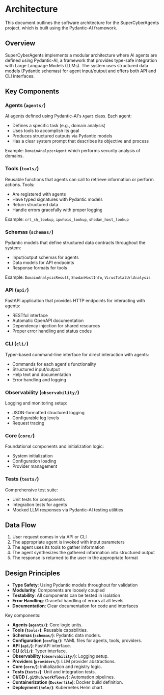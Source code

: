 # Architecture

This document outlines the software architecture for the SuperCyberAgents project, which is built using the Pydantic-AI framework.

## Overview

SuperCyberAgents implements a modular architecture where AI agents are defined using Pydantic-AI, a framework that provides type-safe integration with Large Language Models (LLMs). The system uses structured data models (Pydantic schemas) for agent input/output and offers both API and CLI interfaces.

## Key Components

### Agents (`agents/`)

AI agents defined using Pydantic-AI's `Agent` class. Each agent:
- Defines a specific task (e.g., domain analysis)
- Uses tools to accomplish its goal
- Produces structured outputs via Pydantic models
- Has a clear system prompt that describes its objective and process

Example: `DomainAnalyzerAgent` which performs security analysis of domains.

### Tools (`tools/`)

Reusable functions that agents can call to retrieve information or perform actions. Tools:
- Are registered with agents
- Have typed signatures with Pydantic models
- Return structured data
- Handle errors gracefully with proper logging

Example: `crt_sh_lookup`, `ipwhois_lookup`, `shodan_host_lookup`

### Schemas (`schemas/`)

Pydantic models that define structured data contracts throughout the system:
- Input/output schemas for agents
- Data models for API endpoints
- Response formats for tools

Example: `DomainAnalysisResult`, `ShodanHostInfo`, `VirusTotalUrlAnalysis`

### API (`api/`)

FastAPI application that provides HTTP endpoints for interacting with agents:
- RESTful interface
- Automatic OpenAPI documentation
- Dependency injection for shared resources
- Proper error handling and status codes

### CLI (`cli/`)

Typer-based command-line interface for direct interaction with agents:
- Commands for each agent's functionality
- Structured input/output
- Help text and documentation
- Error handling and logging

### Observability (`observability/`)

Logging and monitoring setup:
- JSON-formatted structured logging
- Configurable log levels
- Request tracing

### Core (`core/`)

Foundational components and initialization logic:
- System initialization
- Configuration loading
- Provider management

### Tests (`tests/`)

Comprehensive test suite:
- Unit tests for components
- Integration tests for agents
- Mocked LLM responses via Pydantic-AI testing utilities

## Data Flow

1. User request comes in via API or CLI
2. The appropriate agent is invoked with input parameters
3. The agent uses its tools to gather information
4. The agent synthesizes the gathered information into structured output
5. The response is returned to the user in the appropriate format

## Design Principles

- **Type Safety**: Using Pydantic models throughout for validation
- **Modularity**: Components are loosely coupled
- **Testability**: All components can be tested in isolation
- **Error Handling**: Graceful handling of errors at all levels
- **Documentation**: Clear documentation for code and interfaces

Key components:

*   **Agents (`agents/`)**: Core logic units.
*   **Tools (`tools/`)**: Reusable capabilities.
*   **Schemas (`schemas/`)**: Pydantic data models.
*   **Configuration (`config/`)**: YAML files for agents, tools, providers.
*   **API (`api/`)**: FastAPI interface.
*   **CLI (`cli/`)**: Typer interface.
*   **Observability (`observability/`)**: Logging setup.
*   **Providers (`providers/`)**: LLM provider abstractions.
*   **Core (`core/`)**: Initialization and registry logic.
*   **Tests (`tests/`)**: Unit and integration tests.
*   **CI/CD (`.github/workflows/`)**: Automation pipelines.
*   **Containerization (`Dockerfile`)**: Docker build definition.
*   **Deployment (`helm/`)**: Kubernetes Helm chart. 